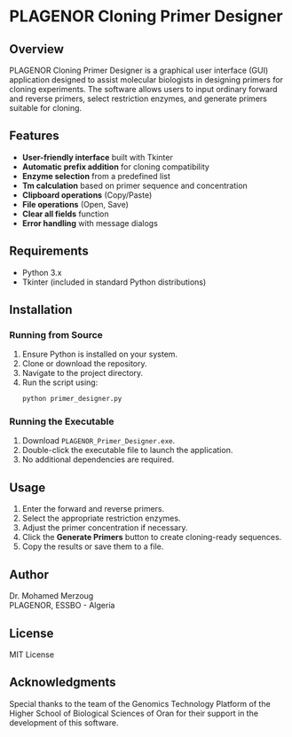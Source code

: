 # PLAGENOR Cloning Primer Designer

## Overview

PLAGENOR Cloning Primer Designer is a graphical user interface (GUI) application designed to assist molecular biologists in designing primers for cloning experiments. The software allows users to input ordinary forward and reverse primers, select restriction enzymes, and generate primers suitable for cloning.

## Features

- **User-friendly interface** built with Tkinter
- **Automatic prefix addition** for cloning compatibility
- **Enzyme selection** from a predefined list
- **Tm calculation** based on primer sequence and concentration
- **Clipboard operations** (Copy/Paste)
- **File operations** (Open, Save)
- **Clear all fields** function
- **Error handling** with message dialogs

## Requirements

- Python 3.x
- Tkinter (included in standard Python distributions)

## Installation

### Running from Source
1. Ensure Python is installed on your system.
2. Clone or download the repository.
3. Navigate to the project directory.
4. Run the script using:
   ```sh
   python primer_designer.py
   ```

### Running the Executable
1. Download `PLAGENOR_Primer_Designer.exe`.
2. Double-click the executable file to launch the application.
3. No additional dependencies are required.

## Usage

1. Enter the forward and reverse primers.
2. Select the appropriate restriction enzymes.
3. Adjust the primer concentration if necessary.
4. Click the **Generate Primers** button to create cloning-ready sequences.
5. Copy the results or save them to a file.

## Author

Dr. Mohamed Merzoug  
PLAGENOR, ESSBO - Algeria

## License

MIT License

## Acknowledgments

Special thanks to the team of the Genomics Technology Platform of the Higher School of Biological Sciences of Oran for their support in the development of this software.
